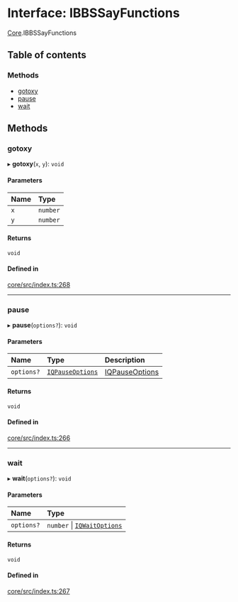 # Interface: IBBSSayFunctions

[Core](../modules/Core.md).IBBSSayFunctions

## Table of contents

### Methods

- [gotoxy](Core.IBBSSayFunctions.md#gotoxy)
- [pause](Core.IBBSSayFunctions.md#pause)
- [wait](Core.IBBSSayFunctions.md#wait)

## Methods

### gotoxy

▸ **gotoxy**(`x`, `y`): `void`

#### Parameters

| Name | Type |
| :------ | :------ |
| `x` | `number` |
| `y` | `number` |

#### Returns

`void`

#### Defined in

[core/src/index.ts:268](https://github.com/iniquitybbs/iniquity/blob/d7c93a1/packages/core/src/index.ts#L268)

___

### pause

▸ **pause**(`options?`): `void`

#### Parameters

| Name | Type | Description |
| :------ | :------ | :------ |
| `options?` | [`IQPauseOptions`](Core.IQPauseOptions.md) | [IQPauseOptions](Core.IQPauseOptions.md) |

#### Returns

`void`

#### Defined in

[core/src/index.ts:266](https://github.com/iniquitybbs/iniquity/blob/d7c93a1/packages/core/src/index.ts#L266)

___

### wait

▸ **wait**(`options?`): `void`

#### Parameters

| Name | Type |
| :------ | :------ |
| `options?` | `number` \| [`IQWaitOptions`](Core.IQWaitOptions.md) |

#### Returns

`void`

#### Defined in

[core/src/index.ts:267](https://github.com/iniquitybbs/iniquity/blob/d7c93a1/packages/core/src/index.ts#L267)
